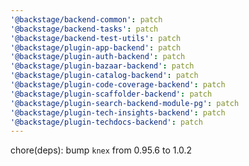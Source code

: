 ```yaml
---
'@backstage/backend-common': patch
'@backstage/backend-tasks': patch
'@backstage/backend-test-utils': patch
'@backstage/plugin-app-backend': patch
'@backstage/plugin-auth-backend': patch
'@backstage/plugin-bazaar-backend': patch
'@backstage/plugin-catalog-backend': patch
'@backstage/plugin-code-coverage-backend': patch
'@backstage/plugin-scaffolder-backend': patch
'@backstage/plugin-search-backend-module-pg': patch
'@backstage/plugin-tech-insights-backend': patch
'@backstage/plugin-techdocs-backend': patch
---
```


chore(deps): bump `knex` from 0.95.6 to 1.0.2
